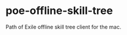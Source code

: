 poe-offline-skill-tree
======================

Path of Exile offline skill tree client for the mac.
